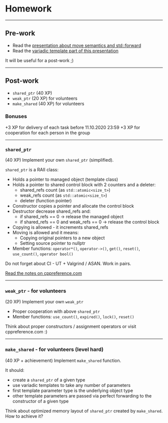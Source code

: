 <!-- .slide: data-background="#111111" -->

# Homework

___

## Pre-work

* Read the [presentation about move semantics and std::forward](https://github.com/coders-school/modern-cpp/raw/master/module3/move_semantics.pdf)
* Read the [variadic template part of this presentation](https://github.com/coders-school/kurs_cpp_lato_2019/raw/master/L07-modern-cpp/modern_cpp.pdf)

It will be useful for a post-work ;)

___

## Post-work

* `shared_ptr` (40 XP)
* `weak_ptr` (20 XP) for volunteers
* `make_shared` (40 XP) for volunteers

### Bonuses

+3 XP for delivery of each task before 11.10.2020 23:59
+3 XP for cooperation for each person in the group

___
<!-- .slide: style="font-size: 0.78em" -->

### `shared_ptr`

(40 XP) Implement your own `shared_ptr` (simplified).

`shared_ptr` is a RAII class:

* Holds a pointer to managed object (template class)
* Holds a pointer to shared control block with 2 counters and a deleter:
  * shared_refs count (as `std::atomic<size_t>`)
  * weak_refs count (as `std::atomic<size_t>`)
  * deleter (function pointer)
* Constructor copies a pointer and allocate the control block
* Destructor decrease shared_refs and:
  * if shared_refs == 0 -> release the managed object
  * if shared_refs == 0 and weak_refs == 0 -> release the control block
* Copying is allowed - it increments shared_refs
* Moving is allowed and it means:
  * Copying original pointers to a new object
  * Setting source pointer to nullptr
* Member functions: `operator*()`, `operator->()`, `get()`, `reset()`, `use_count()`, `operator bool()`

Do not forget about CI - UT + Valgrind / ASAN. Work in pairs.

[Read the notes on cppreference.com](https://en.cppreference.com/w/cpp/memory/shared_ptr)

___

### `weak_ptr` - for volunteers

(20 XP) Implement your own `weak_ptr`

* Proper cooperation with above `shared_ptr`
* Member functions: `use_count()`, `expired()`, `lock()`, `reset()`

Think about proper constructors / assignment operators or visit cppreference.com :)

___

### `make_shared` - for volunteers (level hard)

(40 XP + achievement) Implement `make_shared` function.

It should:

* create a `shared_ptr` of a given type
* use variadic templates to take any number of parameters
* first template parameter type is the underlying object type
* other template parameters are passed via perfect forwarding to the constructor of a given type

Think about optimized memory layout of `shared_ptr` created by `make_shared`. How to achieve it?
